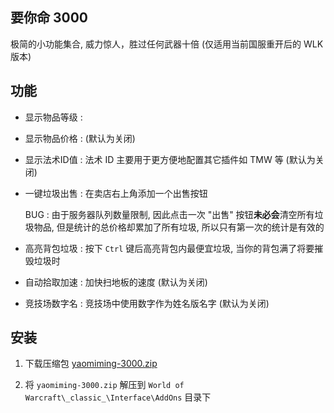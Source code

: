 要你命 3000
------

极简的小功能集合, 威力惊人，胜过任何武器十倍 (仅适用当前国服重开后的 WLK 版本)

## 功能

- 显示物品等级 :

- 显示物品价格 : (默认为关闭)

- 显示法术ID值 : 法术 ID 主要用于更方便地配置其它插件如 TMW 等 (默认为关闭)

- 一键垃圾出售 : 在卖店右上角添加一个出售按钮

  BUG : 由于服务器队列数量限制, 因此点击一次 "出售" 按钮**未必会**清空所有垃圾物品, 但是统计的总价格却累加了所有垃圾, 所以只有第一次的统计是有效的

- 高亮背包垃圾 : 按下 `Ctrl` 键后高亮背包内最便宜垃圾, 当你的背包满了将要摧毁垃圾时

- 自动拾取加速 : 加快扫地板的速度 (默认为关闭)

- 竞技场数字名 : 竞技场中使用数字作为姓名版名字 (默认为关闭)

## 安装

1. 下载压缩包 [yaomiming-3000.zip](https://github.com/likesc/yaoniming/archive/refs/heads/3000.zip)

2. 将 `yaomiming-3000.zip` 解压到 `World of Warcraft\_classic_\Interface\AddOns` 目录下
